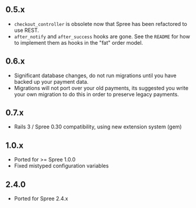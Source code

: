 0.5.x
-----

* `checkout_controller` is obsolete now that Spree has been refactored to use REST.
* `after_notify` and `after_success` hooks are gone.  See the `README` for how to implement them as hooks in the  "fat" order model.

0.6.x
-----

* Significant database changes, do not run migrations until you have backed up your payment data.
* Migrations will not port over your old payments, its suggested you write your own migration to do this in order to preserve legacy payments.

0.7.x
-----

* Rails 3 / Spree 0.30 compatibility, using new extension system (gem)

1.0.x
-----

* Ported for >= Spree 1.0.0
* Fixed mistyped configuration variables


2.4.0
-----

* Ported for Spree 2.4.x

